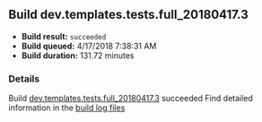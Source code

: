 ## Build dev.templates.tests.full_20180417.3
- **Build result:** `succeeded`
- **Build queued:** 4/17/2018 7:38:31 AM
- **Build duration:** 131.72 minutes
### Details
Build [dev.templates.tests.full_20180417.3](https://winappstudio.visualstudio.com/web/build.aspx?pcguid=a4ef43be-68ce-4195-a619-079b4d9834c2&builduri=vstfs%3a%2f%2f%2fBuild%2fBuild%2f25497) succeeded
Find detailed information in the [build log files](https://uwpctdiags.blob.core.windows.net/buildlogs/dev.templates.tests.full_20180417.3_logs.zip)
